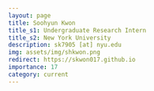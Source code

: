 ```yaml
---
layout: page
title: Soohyun Kwon
title_s1: Undergraduate Research Intern
title_s2: New York University
description: sk7905 [at] nyu.edu
img: assets/img/shkwon.png
redirect: https://skwon017.github.io
importance: 17
category: current
---
```

